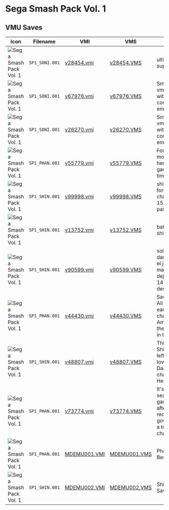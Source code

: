 # Sega Smash Pack Vol. 1

## VMU Saves

| Icon | Filename | VMI | VMS | Description |
|------|----------|-----|-----|-------------|
| ![Sega Smash Pack Vol. 1](../icons/SP1_SONI.001.GIF) | `SP1_SONI.001` | [v28454.vmi](v28454.vmi) | [v28454.VMS](v28454.VMS) | ultima fase como super sonic 
| ![Sega Smash Pack Vol. 1](../icons/SP1_SONI.001.GIF) | `SP1_SONI.001` | [v67976.vmi](v67976.vmi) | [v67976.VMS](v67976.VMS) | Smash pack vol2 vmu save sonic3 with sonic in good condition but none emerald 
| ![Sega Smash Pack Vol. 1](../icons/SP1_SONI.001.GIF) | `SP1_SONI.001` | [v26270.vmi](v26270.vmi) | [v26270.VMS](v26270.VMS) | Smash pack vol2 vmu save sonic3 with sonic in good condition but none emerald 
| ![Sega Smash Pack Vol. 1](../icons/SP1_PHAN.001.GIF) | `SP1_PHAN.001` | [v55779.vmi](v55779.vmi) | [v55779.VMS](v55779.VMS) | For PS2 at motherbrain beat herto see the best game ending of all time 
| ![Sega Smash Pack Vol. 1](../icons/SP1_SHIN.001.GIF) | `SP1_SHIN.001` | [v99998.vmi](v99998.vmi) | [v99998.VMS](v99998.VMS) | shining force:some extra characters and 15% of the game passed. 
| ![Sega Smash Pack Vol. 1](../icons/SP1_SHIN.001.GIF) | `SP1_SHIN.001` | [v13752.vmi](v13752.vmi) | [v13752.VMS](v13752.VMS) | batalla final de shining force 
| ![Sega Smash Pack Vol. 1](../icons/SP1_SHIN.001.GIF) | `SP1_SHIN.001` | [v90599.vmi](v90599.vmi) | [v90599.VMS](v90599.VMS) | solo derrotar a darksol y te pasas el juego.la mayoria dejugadores en L-14 despuesde`promote` 
| ![Sega Smash Pack Vol. 1](../icons/SP1_PHAN.001.GIF) | `SP1_PHAN.001` | [v44430.vmi](v44430.vmi) | [v44430.VMS](v44430.VMS) | Save file for PS2. All characters earned,main character, Rudo, Amy, & Kain are at the last dungeon in the 30s. 
| ![Sega Smash Pack Vol. 1](../icons/SP1_SHIN.001.GIF) | `SP1_SHIN.001` | [v48807.vmi](v48807.vmi) | [v48807.VMS](v48807.VMS) | This save file is for Shining Force.Just left prompt for the towerto find Darksol.(main character is a lvl 1 Hero) 
| ![Sega Smash Pack Vol. 1](../icons/SP1_PHAN.001.GIF) | `SP1_PHAN.001` | [v73774.vmi](v73774.vmi) | [v73774.VMS](v73774.VMS) | It's when your are searching for the garbage town after giving the recorder to the govenor. There is a total of 5 characters..  
| ![Sega Smash Pack Vol. 1](../icons/SP1_PHAN.001.GIF) | `SP1_PHAN.001` | [MDEMU001.VMI](MDEMU001.VMI) | [MDEMU001.VMS](MDEMU001.VMS) | Phantasy Star 2 Best Save.
| ![Sega Smash Pack Vol. 1](../icons/SP1_SHIN.001.GIF) | `SP1_SHIN.001` | [MDEMU002.VMI](MDEMU002.VMI) | [MDEMU002.VMS](MDEMU002.VMS) | Shining Force Last Save.
